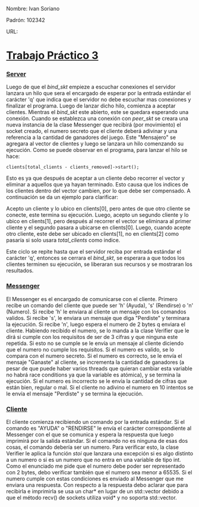 Nombre: Ivan Soriano

Padrón: 102342

URL: 



# <u>Trabajo Práctico 3</u>

### <u>Server</u>

Luego de que el *bind_skt* empieze a escuchar conexiones el servidor lanzara un hilo que sera el encargado de esperar por la entrada estándar el carácter 'q' que indica que el servidor no debe escuchar mas conexiones y finalizar el programa. Luego de lanzar dicho hilo, comienza a aceptar clientes. Mientras el *bind_skt* este abierto, este se quedara esperando una conexión. Cuando se establezca una conexión con *peer_skt* se creara una nueva instancia de la clase Messenger que recibirá (por movimiento) el socket creado, el numero secreto que el cliente deberá adivinar y una referencia a la cantidad de ganadores del juego. Este "Mensajero" se agregara al vector de clientes y luego se lanzara un hilo comenzando su ejecución. Como se puede observar en el programa, para lanzar el hilo se hace:

```
clients[total_clients - clients_removed]->start();
```

Esto es ya que después de aceptar a un cliente debo recorrer el vector y eliminar a aquellos que ya hayan terminado. Esto causa que los indices de los clientes dentro del vector cambien, por lo que debe ser compensado. A continuación se da un ejemplo para clarificar:

Acepto un cliente y lo ubico en clients[0], pero antes de que otro cliente se conecte, este termina su ejecución. Luego, acepto un segundo cliente y lo ubico en clients[1], pero después al recorrer el vector se eliminara al primer cliente y el segundo pasara a ubicarse en clients[0]. Luego, cuando acepte otro cliente, este debe ser ubicado en clients[1], no en clients[2] como pasaría si solo usara *total_clients* como indice.

Este ciclo se repite hasta que el servidor reciba por entrada estándar el carácter 'q', entonces se cerrara el *bind_skt*, se esperara a que todos los clientes terminen su ejecución, se liberaran sus recursos y se mostraran los resultados.



### <u>Messenger</u>

El Messenger es el encargado de comunicarse con el cliente. Primero recibe un comando del cliente que puede ser 'h' (Ayuda), 's' (Rendirse) o 'n' (Numero). Si recibe 'h' le enviara al cliente un mensaje con los comandos validos. Si recibe 's', le enviara un mensaje que diga "Perdiste" y terminara la ejecución. Si recibe 'n', luego espera el numero de 2 bytes q enviara el cliente. Habiendo recibido el numero, se lo manda a la clase Verifier que le dirá si cumple con los requisitos de ser de 3 cifras y que ninguna este repetida. Si esto no se cumple se le envía un mensaje al cliente diciendo que el numero no cumple los requisitos. Si el numero es valido, se lo compara con el numero secreto. Si el numero es correcto, se le envía el mensaje "Ganaste" al cliente, se incrementa la cantidad de ganadores (a pesar de que puede haber varios threads que quieran cambiar esta variable no habrá race conditions ya que la variable es atómica), y se termina la ejecución. Si el numero es incorrecto se le envía la cantidad de cifras que están bien, regular o mal. Si el cliente no adivino el numero en 10 intentos se le envía el mensaje "Perdiste" y se termina la ejecución.



### <u>Cliente</u>

El cliente comienza recibiendo un comando por la entrada estándar. Si el comando es "AYUDA" o "RENDIRSE" le envía el carácter correspondiente al Messenger con el que se comunica y espera la respuesta que luego imprimirá por la salida estándar. Si el comando no es ninguna de esas dos cosas, el comando debería ser un numero. Para verificar esto, la clase Verifier le aplica la función *stoi* que lanzara una excepción si es algo distinto a un numero o si es un numero que no entra en una variable de tipo int. Como el enunciado me pide que el numero debe poder ser representado con 2 bytes, debo verificar también que el numero sea menor a 65535. Si el numero cumple con estas condiciones es enviado al Messenger que me enviara una respuesta. Con respecto a la respuesta debo aclarar que para recibirla e imprimirla se usa un char* en lugar de un std::vector<char> debido a que el método recv() de sockets utiliza void* y no soporta std::vector.